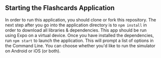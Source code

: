 
## Starting the Flashcards Application

In order to run this application, you should clone or fork this repository.  The next step after you go into the application directory is to `npm install` in order to download all libraries & dependencies.  This app should be run using Expo on a virtual device.  Once you have installed the dependencies, run `npm start` to launch the application.  This will prompt a list of options in the Command Line.  You can choose whether you'd like to run the simulator on Android or iOS (or both).


